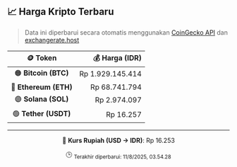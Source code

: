 

<!-- HARGA_KRIPTO -->
## 📈 Harga Kripto Terbaru

> Data ini diperbarui secara otomatis menggunakan [CoinGecko API](https://www.coingecko.com/) dan [exchangerate.host](https://exchangerate.host/)

<div align="center">

| 🪙 Token | 💰 Harga (IDR) |
|:------:|---------------:|
| 🟠 **Bitcoin (BTC)**   | Rp 1.929.145.414 |
| 🔵 **Ethereum (ETH)**  | Rp 68.741.794 |
| 🟣 **Solana (SOL)**    | Rp 2.974.097 |
| 🟢 **Tether (USDT)**   | Rp 16.257 |

---

💱 **Kurs Rupiah (USD → IDR)**: Rp 16.253

🕒 <sub>Terakhir diperbarui: 11/8/2025, 03.54.28</sub>

</div>
<!-- /HARGA_KRIPTO -->